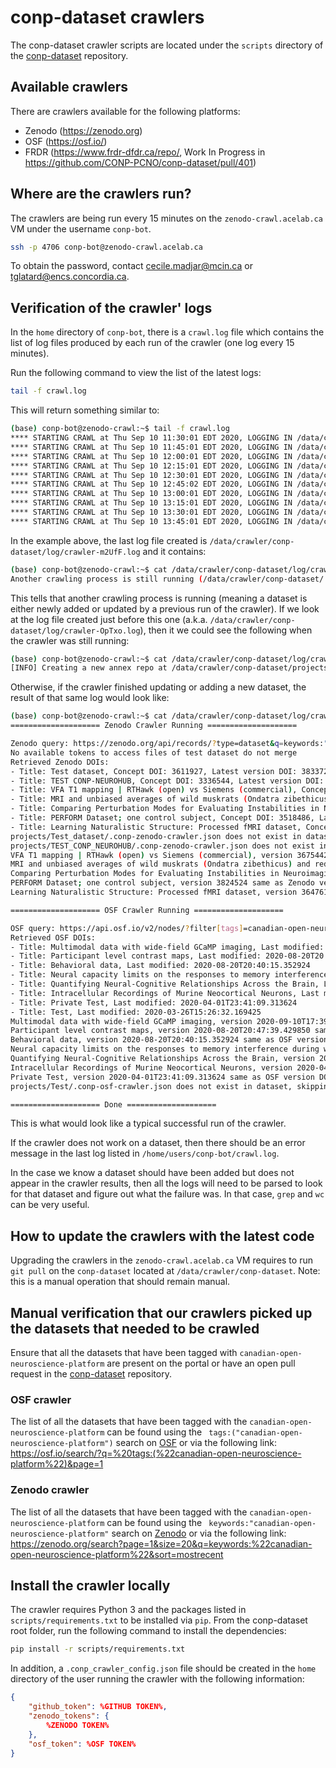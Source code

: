# conp-dataset crawlers

The conp-dataset crawler scripts are located under the `scripts` directory of the [conp-dataset](https://github.com/CONP-PCNO/conp-dataset) repository.

## Available crawlers

There are crawlers available for the following platforms:

- Zenodo (https://zenodo.org)
- OSF (https://osf.io/)
- FRDR (https://www.frdr-dfdr.ca/repo/, Work In Progress in https://github.com/CONP-PCNO/conp-dataset/pull/401)

## Where are the crawlers run?

The crawlers are being run every 15 minutes on the `zenodo-crawl.acelab.ca` VM under the username `conp-bot`.

```bash
ssh -p 4706 conp-bot@zenodo-crawl.acelab.ca
```

To obtain the password, contact cecile.madjar@mcin.ca or tglatard@encs.concordia.ca.

## Verification of the crawler' logs

In the `home` directory of `conp-bot`, there is a `crawl.log` file which contains the list of log files produced by each run of the crawler (one log every 15 minutes).

Run the following command to view the list of the latest logs:

```bash
tail -f crawl.log
```

This will return something similar to:

```bash
(base) conp-bot@zenodo-crawl:~$ tail -f crawl.log 
**** STARTING CRAWL at Thu Sep 10 11:30:01 EDT 2020, LOGGING IN /data/crawler/conp-dataset/log/crawler-f6WS3.log ****
**** STARTING CRAWL at Thu Sep 10 11:45:01 EDT 2020, LOGGING IN /data/crawler/conp-dataset/log/crawler-jdWv5.log ****
**** STARTING CRAWL at Thu Sep 10 12:00:01 EDT 2020, LOGGING IN /data/crawler/conp-dataset/log/crawler-FIkC0.log ****
**** STARTING CRAWL at Thu Sep 10 12:15:01 EDT 2020, LOGGING IN /data/crawler/conp-dataset/log/crawler-yOxdu.log ****
**** STARTING CRAWL at Thu Sep 10 12:30:01 EDT 2020, LOGGING IN /data/crawler/conp-dataset/log/crawler-5Nl11.log ****
**** STARTING CRAWL at Thu Sep 10 12:45:02 EDT 2020, LOGGING IN /data/crawler/conp-dataset/log/crawler-p1xDU.log ****
**** STARTING CRAWL at Thu Sep 10 13:00:01 EDT 2020, LOGGING IN /data/crawler/conp-dataset/log/crawler-573ka.log ****
**** STARTING CRAWL at Thu Sep 10 13:15:01 EDT 2020, LOGGING IN /data/crawler/conp-dataset/log/crawler-s1b2P.log ****
**** STARTING CRAWL at Thu Sep 10 13:30:01 EDT 2020, LOGGING IN /data/crawler/conp-dataset/log/crawler-OpTxo.log ****
**** STARTING CRAWL at Thu Sep 10 13:45:01 EDT 2020, LOGGING IN /data/crawler/conp-dataset/log/crawler-m2UfF.log ****
```

In the example above, the last log file created is `/data/crawler/conp-dataset/log/crawler-m2UfF.log` and it contains:

```bash
(base) conp-bot@zenodo-crawl:~$ cat /data/crawler/conp-dataset/log/crawler-m2UfF.log
Another crawling process is still running (/data/crawler/conp-dataset/.crawling exists), exiting!
```

This tells that another crawling process is running (meaning a dataset is either newly added or updated by a previous run of the crawler). If we look at the log file created just before this one (a.k.a. `/data/crawler/conp-dataset/log/crawler-OpTxo.log`), then it we could see the following when the crawler was still running:

```bash
(base) conp-bot@zenodo-crawl:~$ cat /data/crawler/conp-dataset/log/crawler-OpTxo.log
[INFO] Creating a new annex repo at /data/crawler/conp-dataset/projects/Multimodal_data_with_wide_field_GCaMP_imaging 
```

Otherwise, if the crawler finished updating or adding a new dataset, the result of that same log would look like:

```bash
(base) conp-bot@zenodo-crawl:~$ cat /data/crawler/conp-dataset/log/crawler-UZFP8.log
==================== Zenodo Crawler Running ====================

Zenodo query: https://zenodo.org/api/records/?type=dataset&q=keywords:"canadian-open-neuroscience-platform"
No available tokens to access files of test dataset do not merge
Retrieved Zenodo DOIs: 
- Title: Test dataset, Concept DOI: 3611927, Latest version DOI: 3833728
- Title: TEST CONP-NEUROHUB, Concept DOI: 3336544, Latest version DOI: 3336545
- Title: VFA T1 mapping | RTHawk (open) vs Siemens (commercial), Concept DOI: 3675441, Latest version DOI: 3675442
- Title: MRI and unbiased averages of wild muskrats (Ondatra zibethicus) and red squirrels (Tamiasciurus hudsonicus), Concept DOI: 3687253, Latest version DOI: 3687254
- Title: Comparing Perturbation Modes for Evaluating Instabilities in Neuroimaging: Processed NKI-RS Subset (08/2019), Concept DOI: 3755199, Latest version DOI: 3755200
- Title: PERFORM Dataset; one control subject, Concept DOI: 3518486, Latest version DOI: 3824524
- Title: Learning Naturalistic Structure: Processed fMRI dataset, Concept DOI: 3647610, Latest version DOI: 3647611
projects/Test_dataset/.conp-zenodo-crawler.json does not exist in dataset, skipping
projects/TEST_CONP_NEUROHUB/.conp-zenodo-crawler.json does not exist in dataset, skipping
VFA T1 mapping | RTHawk (open) vs Siemens (commercial), version 3675442 same as Zenodo vesion DOI, no need to update
MRI and unbiased averages of wild muskrats (Ondatra zibethicus) and red squirrels (Tamiasciurus hudsonicus), version 3687254 same as Zenodo vesion DOI, no need to update
Comparing Perturbation Modes for Evaluating Instabilities in Neuroimaging: Processed NKI-RS Subset (08/2019), version 3755200 same as Zenodo vesion DOI, no need to update
PERFORM Dataset; one control subject, version 3824524 same as Zenodo vesion DOI, no need to update
Learning Naturalistic Structure: Processed fMRI dataset, version 3647611 same as Zenodo vesion DOI, no need to update

==================== OSF Crawler Running ====================

OSF query: https://api.osf.io/v2/nodes/?filter[tags]=canadian-open-neuroscience-platform
Retrieved OSF DOIs: 
- Title: Multimodal data with wide-field GCaMP imaging, Last modified: 2020-09-10T17:39:11.264182
- Title: Participant level contrast maps, Last modified: 2020-08-20T20:47:39.429850
- Title: Behavioral data, Last modified: 2020-08-20T20:40:15.352924
- Title: Neural capacity limits on the responses to memory interference during working memory in young and old adults, Last modified: 2020-08-20T19:23:58.721264
- Title: Quantifying Neural-Cognitive Relationships Across the Brain, Last modified: 2020-08-20T19:20:16.140081
- Title: Intracellular Recordings of Murine Neocortical Neurons, Last modified: 2020-04-18T19:34:10.458118
- Title: Private Test, Last modified: 2020-04-01T23:41:09.313624
- Title: Test, Last modified: 2020-03-26T15:26:32.169425
Multimodal data with wide-field GCaMP imaging, version 2020-09-10T17:39:11.264182 same as OSF version DOI, no need to update
Participant level contrast maps, version 2020-08-20T20:47:39.429850 same as OSF version DOI, no need to update
Behavioral data, version 2020-08-20T20:40:15.352924 same as OSF version DOI, no need to update
Neural capacity limits on the responses to memory interference during working memory in young and old adults, version 2020-08-20T19:23:58.721264 same as OSF version DOI, no need to update
Quantifying Neural-Cognitive Relationships Across the Brain, version 2020-08-20T19:20:16.140081 same as OSF version DOI, no need to update
Intracellular Recordings of Murine Neocortical Neurons, version 2020-04-18T19:34:10.458118 same as OSF version DOI, no need to update
Private Test, version 2020-04-01T23:41:09.313624 same as OSF version DOI, no need to update
projects/Test/.conp-osf-crawler.json does not exist in dataset, skipping

==================== Done ====================
```

This is what would look like a typical successful run of the crawler.

If the crawler does not work on a dataset, then there should be an error message in the last log listed in `/home/users/conp-bot/crawl.log`. 

In the case we know a dataset should have been added but does not appear in the crawler results, then all the logs will need to be parsed to look for that dataset and figure out what the failure was. In that case, `grep` and `wc` can be very useful.


## How to update the crawlers with the latest code

Upgrading the crawlers in the `zenodo-crawl.acelab.ca` VM requires to run `git pull` on the `conp-dataset` located at `/data/crawler/conp-dataset`. Note: this is a manual operation that should remain manual.



## Manual verification that our crawlers picked up the datasets that needed to be crawled

Ensure that all the datasets that have been tagged with `canadian-open-neuroscience-platform` are present on the portal or have an open pull request in the [conp-dataset](https://github.com/CONP-PCNO/conp-dataset) repository.

### OSF crawler

The list of all the datasets that have been tagged with the `canadian-open-neuroscience-platform` can be found using the ` tags:("canadian-open-neuroscience-platform")` search on [OSF](https://osf.io) or via the following link: https://osf.io/search/?q=%20tags:(%22canadian-open-neuroscience-platform%22)&page=1 


### Zenodo crawler

The list of all the datasets that have been tagged with the `canadian-open-neuroscience-platform` can be found using the ` keywords:"canadian-open-neuroscience-platform"` search on [Zenodo](https://zenodo.org) or via the following link: https://zenodo.org/search?page=1&size=20&q=keywords:%22canadian-open-neuroscience-platform%22&sort=mostrecent


## Install the crawler locally

The crawler requires Python 3 and the packages listed in `scripts/requirements.txt` to be installed via `pip`. From the conp-dataset root folder, run the following command to install the dependencies:

```bash
pip install -r scripts/requirements.txt
``` 

In addition, a `.conp_crawler_config.json` file should be created in the `home` directory of the user running the crawler with the following information:

```json
{
    "github_token": %GITHUB TOKEN%,
    "zenodo_tokens": {
        %ZENODO TOKEN%
    },
    "osf_token": %OSF TOKEN%
}
```
